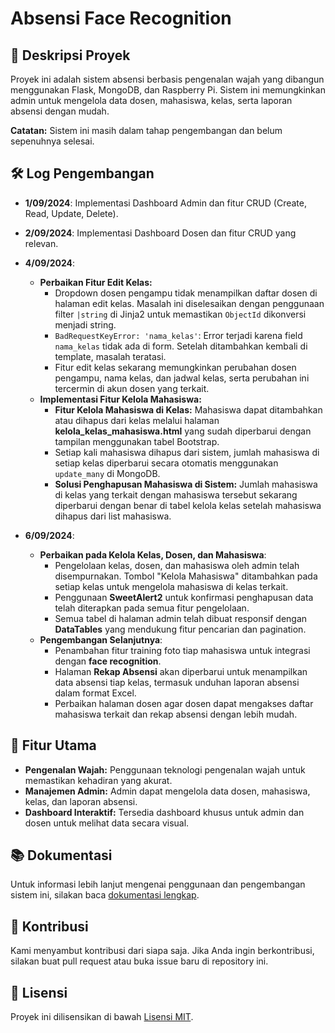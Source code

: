 # Absensi Face Recognition

## 📜 Deskripsi Proyek
Proyek ini adalah sistem absensi berbasis pengenalan wajah yang dibangun menggunakan Flask, MongoDB, dan Raspberry Pi. Sistem ini memungkinkan admin untuk mengelola data dosen, mahasiswa, kelas, serta laporan absensi dengan mudah.

**Catatan:** Sistem ini masih dalam tahap pengembangan dan belum sepenuhnya selesai.

## 🛠️ Log Pengembangan

- **1/09/2024**: Implementasi Dashboard Admin dan fitur CRUD (Create, Read, Update, Delete).
- **2/09/2024**: Implementasi Dashboard Dosen dan fitur CRUD yang relevan.
- **4/09/2024**: 
  - **Perbaikan Fitur Edit Kelas:**
    - Dropdown dosen pengampu tidak menampilkan daftar dosen di halaman edit kelas. Masalah ini diselesaikan dengan penggunaan filter `|string` di Jinja2 untuk memastikan `ObjectId` dikonversi menjadi string.
    - `BadRequestKeyError: 'nama_kelas'`: Error terjadi karena field `nama_kelas` tidak ada di form. Setelah ditambahkan kembali di template, masalah teratasi.
    - Fitur edit kelas sekarang memungkinkan perubahan dosen pengampu, nama kelas, dan jadwal kelas, serta perubahan ini tercermin di akun dosen yang terkait.
  - **Implementasi Fitur Kelola Mahasiswa:**
    - **Fitur Kelola Mahasiswa di Kelas:** Mahasiswa dapat ditambahkan atau dihapus dari kelas melalui halaman **kelola_kelas_mahasiswa.html** yang sudah diperbarui dengan tampilan menggunakan tabel Bootstrap.
    - Setiap kali mahasiswa dihapus dari sistem, jumlah mahasiswa di setiap kelas diperbarui secara otomatis menggunakan `update_many` di MongoDB.
    - **Solusi Penghapusan Mahasiswa di Sistem:** Jumlah mahasiswa di kelas yang terkait dengan mahasiswa tersebut sekarang diperbarui dengan benar di tabel kelola kelas setelah mahasiswa dihapus dari list mahasiswa.

- **6/09/2024**:
  - **Perbaikan pada Kelola Kelas, Dosen, dan Mahasiswa**:
    - Pengelolaan kelas, dosen, dan mahasiswa oleh admin telah disempurnakan. Tombol "Kelola Mahasiswa" ditambahkan pada setiap kelas untuk mengelola mahasiswa di kelas terkait.
    - Penggunaan **SweetAlert2** untuk konfirmasi penghapusan data telah diterapkan pada semua fitur pengelolaan.
    - Semua tabel di halaman admin telah dibuat responsif dengan **DataTables** yang mendukung fitur pencarian dan pagination.
  - **Pengembangan Selanjutnya**:
    - Penambahan fitur training foto tiap mahasiswa untuk integrasi dengan **face recognition**.
    - Halaman **Rekap Absensi** akan diperbarui untuk menampilkan data absensi tiap kelas, termasuk unduhan laporan absensi dalam format Excel.
    - Perbaikan halaman dosen agar dosen dapat mengakses daftar mahasiswa terkait dan rekap absensi dengan lebih mudah.

## 🎯 Fitur Utama
- **Pengenalan Wajah:** Penggunaan teknologi pengenalan wajah untuk memastikan kehadiran yang akurat.
- **Manajemen Admin:** Admin dapat mengelola data dosen, mahasiswa, kelas, dan laporan absensi.
- **Dashboard Interaktif:** Tersedia dashboard khusus untuk admin dan dosen untuk melihat data secara visual.

## 📚 Dokumentasi
Untuk informasi lebih lanjut mengenai penggunaan dan pengembangan sistem ini, silakan baca [dokumentasi lengkap](./docs/index.md).

## 💬 Kontribusi
Kami menyambut kontribusi dari siapa saja. Jika Anda ingin berkontribusi, silakan buat pull request atau buka issue baru di repository ini.

## 📝 Lisensi
Proyek ini dilisensikan di bawah [Lisensi MIT](LICENSE).
